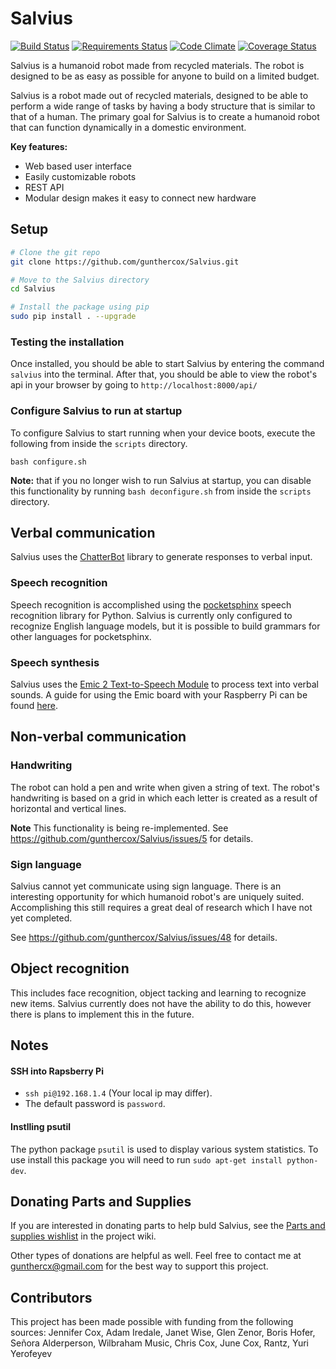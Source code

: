 # Salvius

[![Build Status](https://travis-ci.org/gunthercox/Salvius.svg?branch=master)](https://travis-ci.org/gunthercox/Salvius)
[![Requirements Status](https://requires.io/github/gunthercox/Salvius/requirements.svg?branch=master)](https://requires.io/github/gunthercox/Salvius/requirements/?branch=master)
[![Code Climate](https://codeclimate.com/github/gunthercox/Salvius/badges/gpa.svg)](https://codeclimate.com/github/gunthercox/Salvius)
[![Coverage Status](https://coveralls.io/repos/github/gunthercox/Salvius/badge.svg?branch=master)](https://coveralls.io/github/gunthercox/Salvius?branch=master)

Salvius is a humanoid robot made from recycled materials. The robot is designed
to be as easy as possible for anyone to build on a limited budget.

Salvius is a robot made out of recycled materials, designed to be able to
perform a wide range of tasks by having a body structure that is similar
to that of a human. The primary goal for Salvius is to create a humanoid
robot that can function dynamically in a domestic environment.  

**Key features:**
  - Web based user interface
  - Easily customizable robots
  - REST API
  - Modular design makes it easy to connect new hardware

## Setup

```bash
# Clone the git repo
git clone https://github.com/gunthercox/Salvius.git

# Move to the Salvius directory
cd Salvius

# Install the package using pip
sudo pip install . --upgrade
```

### Testing the installation

Once installed, you should be able to start Salvius by entering the command `salvius` into the terminal.
After that, you should be able to view the robot's api in your browser by going to `http://localhost:8000/api/`

### Configure Salvius to run at startup

To configure Salvius to start running when your device boots,
execute the following from inside the `scripts` directory.
```
bash configure.sh
```

**Note:** that if you no longer wish to run Salvius at startup, you can disable
this functionality by running `bash deconfigure.sh` from inside the `scripts`
directory.

## Verbal communication

Salvius uses the [ChatterBot](https://github.com/gunthercox/ChatterBot) library
to generate responses to verbal input.

### Speech recognition

Speech recognition is accomplished using the [pocketsphinx](http://cmusphinx.sourceforge.net/wiki/tutorialpocketsphinx)
speech recognition library for Python. Salvius is currently only configured to
recognize English language models, but it is possible to build grammars for other
languages for pocketsphinx.

### Speech synthesis

Salvius uses the [Emic 2 Text-to-Speech Module](https://www.sparkfun.com/products/11711)
to process text into verbal sounds. A guide for using the Emic board with your
Raspberry Pi can be found [here](http://zorg-emic.readthedocs.org/en/stable/using-with-raspberry-pi/).

## Non-verbal communication

### Handwriting

The robot can hold a pen and write when given a string of text.
The robot's handwriting is based on a grid in which each letter is created as a
result of horizontal and vertical lines.

**Note** This functionality is being re-implemented. See https://github.com/gunthercox/Salvius/issues/5 for details.

### Sign language

Salvius cannot yet communicate using sign language. There is an interesting opportunity for which humanoid robot's are uniquely suited. Accomplishing this still requires a great deal of research which I have not yet completed.

See https://github.com/gunthercox/Salvius/issues/48 for details.

## Object recognition

This includes face recognition, object tacking and learning to recognize new items.
Salvius currently does not have the ability to do this, however there is plans
to implement this in the future.

## Notes

#### SSH into Rapsberry Pi

- ```ssh pi@192.168.1.4``` (Your local ip may differ).
- The default password is ```password```.

#### Instlling psutil

The python package `psutil` is used to display various system statistics.
To use install this package you will need to run `sudo apt-get install python-dev`.

## Donating Parts and Supplies

If you are interested in donating parts to help buld Salvius,
see the [Parts and supplies wishlist](https://github.com/gunthercox/Salvius/wiki) in the project wiki.

Other types of donations are helpful as well. Feel free to contact me
at gunthercx@gmail.com for the best way to support this project.

## Contributors

This project has been made possible with funding from the following sources:
Jennifer Cox, Adam Iredale, Janet Wise, Glen Zenor, Boris Hofer, 
Señora Alderperson, Wilbraham Music, Chris Cox, June Cox, Rantz, Yuri Yerofeyev
